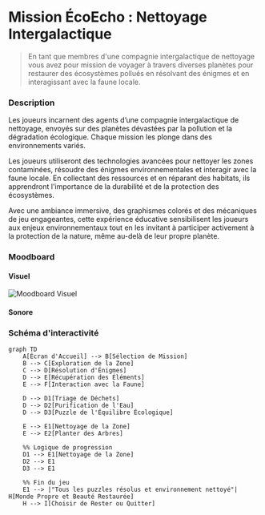 # Mission ÉcoEcho : Nettoyage Intergalactique


> En tant que membres d'une compagnie intergalactique de nettoyage vous avez pour mission de voyager à travers diverses planètes pour restaurer des écosystèmes pollués en résolvant des énigmes et en interagissant avec la faune locale.

### Description 
Les joueurs incarnent des agents d’une compagnie intergalactique de nettoyage, envoyés sur des planètes dévastées par la pollution et la dégradation écologique. Chaque mission les plonge dans des environnements variés.

Les joueurs utiliseront des technologies avancées pour nettoyer les zones contaminées, résoudre des énigmes environnementales et interagir avec la faune locale. En collectant des ressources et en réparant des habitats, ils apprendront l'importance de la durabilité et de la protection des écosystèmes.

Avec une ambiance immersive, des graphismes colorés et des mécaniques de jeu engageantes, cette expérience éducative sensibilisent les joueurs aux enjeux environnementaux tout en les invitant à participer activement à la protection de la nature, même au-delà de leur propre planète. 

### Moodboard
#### Visuel
![Moodboard Visuel](https://i.ibb.co/MGjzmK5/ambiances.png)
#### Sonore

### Schéma d'interactivité
```mermaid
graph TD
    A[Écran d'Accueil] --> B[Sélection de Mission]
    B --> C[Exploration de la Zone]
    C --> D[Résolution d'Énigmes]
    D --> E[Récupération des Éléments]
    E --> F[Interaction avec la Faune]

    D --> D1[Triage de Déchets]
    D --> D2[Purification de l'Eau]
    D --> D3[Puzzle de l'Équilibre Écologique]

    E --> E1[Nettoyage de la Zone]
    E --> E2[Planter des Arbres]

    %% Logique de progression
    D1 --> E1[Nettoyage de la Zone]
    D2 --> E1
    D3 --> E1

    %% Fin du jeu
    E1 --> |"Tous les puzzles résolus et environnement nettoyé"| H[Monde Propre et Beauté Restaurée]
    H --> I[Choisir de Rester ou Quitter]
```
